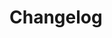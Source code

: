 <!--@include: ../../scripts-blender/addons/geonode_shapekeys/README.md-->
## 
# Changelog
<!--@include: ../../scripts-blender/addons/geonode_shapekeys/CHANGELOG.md-->


